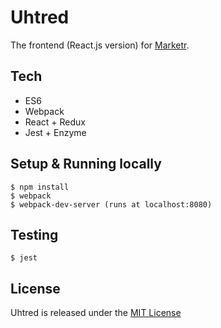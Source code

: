 Uhtred
======================

The frontend (React.js version) for [Marketr](https://sonataxa.tech).

Tech
--------
  * ES6
  * Webpack
  * React + Redux
  * Jest + Enzyme

Setup & Running locally
--------
	$ npm install
	$ webpack
	$ webpack-dev-server (runs at localhost:8080)

Testing
--------
	$ jest

License
------------
Uhtred is released under the [MIT License](https://opensource.org/licenses/MIT)
